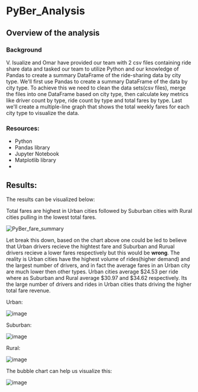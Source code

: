 # PyBer_Analysis

## Overview of the analysis

### Background

V. Isualize and Omar have provided our team with 2 csv files containing ride share data and tasked our team to utilize Python and our knowledge of Pandas to create a summary DataFrame of the ride-sharing data by city type. We'll first use Pandas to create a summary DataFrame of the data by city type. To achieve this we need to clean the data sets(csv files), merge the files into one DataFrame based on city type, then calculate key metrics like driver count by type, ride count by type and total fares by type. Last we'll create a multiple-line graph that shows the total weekly fares for each city type to visualize the data.

### Resources:
- Python
- Pandas library
- Jupyter Notebook
- Matplotlib library
-
## Results:

The results can be visualized below:

Total fares are highest in Urban cities followed by Suburban cities with Rural cities pulling in the lowest total fares.

![PyBer_fare_summary](https://user-images.githubusercontent.com/107006216/180885286-bc767178-17dc-455e-97e7-b4d117887a9c.png)


Let break this down, based on the chart above one could be led to believe that Urban drivers recieve the hightest fare and Suburban and Rurual drivers recieve a lower fares respectively but this would be __wrong__. 
The reality is Urban cities have the highest volume of rides(higher demand) and the largest number of drivers, and in fact the average fares in an Urban city are much lower then other types. Urban cities average $24.53 per ride where as Suburban and Rural average $30.97 and $34.62 respectively. Its the large number of drivers and rides in Urban cities thats driving the higher total fare revenue.


Urban:

![image](https://user-images.githubusercontent.com/107006216/180887436-8fafeb07-5093-4743-a00e-5c0cd9ae3e40.png)

Suburban:

![image](https://user-images.githubusercontent.com/107006216/180887456-03bac704-29c8-4e3f-966e-e43ca72d015b.png)

Rural:

![image](https://user-images.githubusercontent.com/107006216/180887484-c5a38538-8126-4185-b040-ab4d71ee3137.png)

The bubble chart can help us visualize this:

![image](https://user-images.githubusercontent.com/107006216/180885880-ce1c0964-6d7c-4b9c-83c2-aba411bc1bdc.png)







